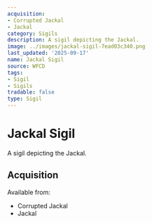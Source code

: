 ```yaml
---
acquisition:
- Corrupted Jackal
- Jackal
category: Sigils
description: A sigil depicting the Jackal.
image: ../images/jackal-sigil-7ead03c340.png
last_updated: '2025-09-17'
name: Jackal Sigil
source: WFCD
tags:
- Sigil
- Sigils
tradable: false
type: Sigil
---
```


# Jackal Sigil

A sigil depicting the Jackal.

## Acquisition

Available from:
- Corrupted Jackal
- Jackal

